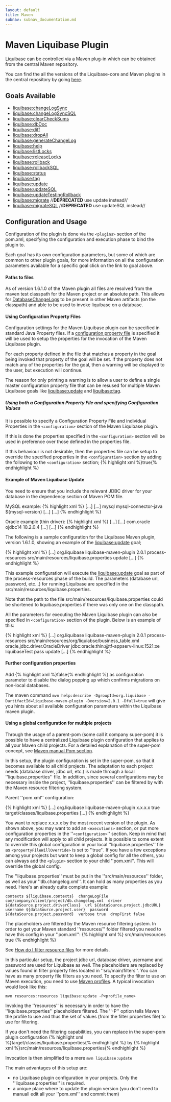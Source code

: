 ```yaml
---
layout: default
title: Maven
subnav: subnav_documentation.md
---
```


# Maven Liquibase Plugin #

Liquibase can be controlled via a Maven plug-in which can be obtained from the central Maven repository.

You can find the all the versions of the Liquibase-core and Maven plugins in the central repository by going [ here](http://mvnrepository.com/artifact/org.liquibase/liquibase-core ).





## Goals Available ##
* [liquibase:changeLogSync](maven_changelogsync.html)
* [liquibase:changeLogSyncSQL](maven_changelogsyncsql.html)
* [liquibase:clearCheckSums](maven_clearchecksums.html)
* [liquibase:dbDoc](maven_dbDoc.html)
* [liquibase:diff](maven_diff.html)
* [liquibase:dropAll](maven_dropall.html)
* [liquibase:generateChangeLog](maven_generateChangeLog.html)
* [liquibase:help](maven_help.html)
* [liquibase:listLocks](maven_listlocks.html)
* [liquibase:releaseLocks](maven_releaselocks.html)
* [liquibase:rollback](maven_rollback.html)
* [liquibase:rollbackSQL](maven_rollbacksql.html)
* [liquibase:status](maven_status.html)
* [liquibase:tag](maven_tag.html)
* [liquibase:update](maven_update.html)
* [liquibase:updateSQL](maven_updatesql.html)
* [liquibase:updateTestingRollback](maven_updatetestingrollback.html)
* [liquibase:migrate](maven_migrate.html) //**DEPRECATED** use update instead//
* [liquibase:migrateSQL](maven_migrateSQL.html) //**DEPRECATED** use updateSQL instead//


## Configuration and Usage ##

Configuration of the plugin is done via the `<plugins>` section of the pom.xml, specifying the configuration and execution phase to bind the plugin to.

Each goal has its own configuration parameters, but some of which are common to other plugin goals, for more information on all the configuration parameters available for a specific goal click on the link to goal above.


#### Paths to files ####
As of version 1.6.1.0 of the Maven plugin all files are resolved from the maven test classpath for the Maven project or an absolute path. This allows for [DatabaseChangeLogs](../databasechangelog.html) to be present in other Maven artifacts (on the classpath) and able to be used to invoke liquibase on a database.


#### Using Configuration Property Files ####
Configuration settings for the Maven Liquibase plugin can be specified in standard Java Property files. If a [configuration property file](../liquibase.properties.html) is specified it will be used to setup the properties for the invocation of the Maven Liquibase plugin.

For each property defined in the file that matches a property in the goal being invoked that property of the goal will be set. If the property does not match any of the properties for the goal, then a warning will be displayed to the user, but execution will continue.

The reason for only printing a warning is to allow a user to define a single master configuration property file that can be resused for multiple Maven Liquibase goals like [liquibase:update](maven_update.html) and [liquibase:tag](maven_update.html).

##### Using both a Configuration Property File and specifying Configuration Values #####
It is possible to specify a Configuration Property File and individual Properties in the `<configuration>` section of the Maven Liquibase plugin.

If this is done the properties specified in the `<configuration>` section will be used in preference over those defined in the properties file.

If this behaviour is not desirable, then the properties file can be setup to override the specified properties in the `<configuration>` section by adding the following to the `<configuration>` section;
{% highlight xml %}<propertyFileWillOverride>true</propertyFileWillOverride>{% endhighlight %}

#### Example of Maven Liquibase Update ####

You need to ensure that you include the relevant JDBC driver for your database in the dependency section of Maven POM file.

MySQL example:
{% highlight xml %}
<project>
    [...]
    <dependencies>
    [...]
        <dependency>
            <groupId>mysql</groupId>
            <artifactId>mysql-connector-java</artifactId>
            <!-- Replace with the version of the MySQL driver you want to use -->
            <version>${mysql-version}</version>
        </dependency>
    [...]
    </dependencies>
    [...]
</project>
{% endhighlight %}

Oracle example (thin driver):
{% highlight xml %}
<project>
    [...]
    <dependencies>
    [...]
        <dependency>
            <groupId>com.oracle</groupId>
            <artifactId>ojdbc14</artifactId>
            <version>10.2.0.4</version>
        </dependency>
    [...]
    </dependencies>
    [...]
</project>
{% endhighlight %}


The following is a sample configuration for the Liquibase Maven plugin, version 1.6.1.0, showing an example of the [liquibase:update](maven_update.html) goal;

{% highlight xml %}
  <project>
    [...]
    <build>
      <plugins>
        <plugin>
          <groupId>org.liquibase</groupId>
          <artifactId>liquibase-maven-plugin</artifactId>
          <version>2.0.1</version>
          <executions>
            <execution>
              <phase>process-resources</phase>
              <configuration>
                <propertyFile>src/main/resources/liquibase.properties</propertyFile>
              </configuration>
              <goals>
                <goal>update</goal>
              </goals>
            </execution>
          </executions>
        </plugin>
      </plugins>
    </build>
    [...]
  </project>
{% endhighlight %}

This example configuration will execute the [liquibase:update](maven_update.html) goal as part of the process-resources phase of the build. The parameters (database url, password, etc...) for running Liquibase are specified in the src/main/resources/liquibase.properties.

Note that the path to the file src/main/resources/liquibase.properties could be shortened to liquibase.properties if there was only one on the classpath.

All the parameters for executing the Maven Liquibase plugin can also be specified in `<configuration>` section of the plugin. Below is an example of this:

{% highlight xml %}
  [...]
    <plugin>
      <groupId>org.liquibase</groupId>
      <artifactId>liquibase-maven-plugin</artifactId>
      <version>2.0.1</version>
      <executions>
        <execution>
          <phase>process-resources</phase>
          <configuration>
            <changeLogFile>src/main/resources/org/liquiabse/business_table.xml</changeLogFile>
            <driver>oracle.jdbc.driver.OracleDriver</driver>
            <url>jdbc:oracle:thin:@tf-appserv-linux:1521:xe</url>
            <username>liquibaseTest</username>
            <password>pass</password>
          </configuration>
          <goals>
            <goal>update</goal>
          </goals>
        </execution>
      </executions>
    </plugin>
  [...]
{% endhighlight %}

#### Further configuration properties ####
Add {% highlight xml %}<promptOnNonLocalDatabase>false</promptOnNonLocalDatabase>{% endhighlight %} as configuration parameter to disable the dialog popping up which confirms migrations on non-local databases.

The maven command `mvn help:describe -DgroupId=org.liquibase -DartifactId=liquibase-maven-plugin -Dversion=2.0.1 -Dfull=true` will give you hints about all available configuration parameters within the Liquibase maven plugin.

#### Using a global configuration for multiple projects ####

Through the usage of a parent-pom (some call it company super-pom) it is possible to have a centralized Liquibase plugin configuration that applies to all your Maven child projects. For a detailed explanation of the super-pom concept, see [Maven manual Pom section](http://maven.apache.org/guides/introduction/introduction-to-the-pom.html).

In this setup, the plugin configuration is set in the super-pom, so that it becomes available to all child projects. The adaptation to each project needs (database driver, jdbc url, etc.) is made through a local ''liquibase.properties'' file. In addition, since several configurations may be necessary inside the project, ''liquibase.properties'' can be filtered by with the Maven resource filtering system.

Parent ''pom.xml'' configuration:

{% highlight xml %}
  <project>
    [...]
    <build>
      <plugins>
        <plugin>
          <groupId>org.liquibase</groupId>
          <artifactId>liquibase-maven-plugin</artifactId>
          <version>x.x.x.x</version>
          <configuration>
            <propertyFileWillOverride>true</propertyFileWillOverride>
            <propertyFile>target/classes/liquibase.properties</propertyFile>
          </configuration>
        </plugin>
      </plugins>
    </build>
    [...]
  </project>
{% endhighlight %}

You want to replace x.x.x.x by the most recent version of the plugin.
As shown above, you may want to add an `<executions>` section, or put more configuration properties in the ''`<configuration>`'' section. Keep in mind that any modification will apply to all child projects. It is possible to some extent to override this global configuration in your local ''liquibase.properties'' file as `<propertyFileWillOverride>` is set to ''true''. If you have a few exceptions among your projects but want to keep a global config for all the others, you can always add the `<plugin>` section to your child ''pom.xml''. This will override the global config.

The ''liquibase.properties'' must be put in the ''src/main/resources'' folder, as well as your ''db.changelog.xml''. It can hold as many properties as you need. Here's an already quite complete example:

``
contexts ${liquibase.contexts} 
changeLogFile com/company/client/project/db.changelog.xml 
driver ${dataSource.project.driverClass} 
url ${dataSource.project.jdbcURL} 
username ${dataSource.project.user} 
password ${dataSource.project.password} 
verbose true 
dropFirst false 
``

The placeholders are filtered by the Maven resource filtering system. In order to get your Maven standard ''resources/'' folder filtered you need to have this config in your ''pom.xml'':
{% highlight xml %}
<build>
    <resources>
      <resource>
        <directory>src/main/resources</directory>
        <filtering>true</filtering>
      </resource>
    </resources>
</build>
{% endhighlight %}

See [How do I filter resource files](http://maven.apache.org/guides/getting-started/index.html#How_do_I_filter_resource_files) for more details.

In this particular setup, the project jdbc url, database driver, username and password are used for Liquibase as well.
The placeholders are replaced by values found in filter property files located in ''src/main/filters''.
You can have as many property file filters as you need. To specify the filter to use on Maven execution, you need to use [Maven profiles](http://maven.apache.org/guides/introduction/introduction-to-profiles.html).
A typical invocation would look like this:

`mvn resources:resources liquibase:update -P<profile_name>`

Invoking the ''resources'' is necessary in order to have the ''liquibase.properties'' placeholders filtered. The ''-P'' option tells Maven the profile to use and thus the set of values (from the filter properties file) to use for filtering.

If you don't need the filtering capabilities, you can replace in the super-pom plugin configuration {% highlight xml %}<propertyFile>target/classes/liquibase.properties</propertyFile>{% endhighlight %} by {% highlight xml %}<propertyFile>src/main/resources/liquibase.properties</propertyFile>{% endhighlight %}

Invocation is then simplified to a mere `mvn liquibase:update`



The main advantages of this setup are:
* no Liquibase plugin configuration in your projects. Only the ''liquibase.properties'' is required.
* a unique place where to update the plugin version (you don't need to manuall edit all your ''pom.xml'' and commit them)
